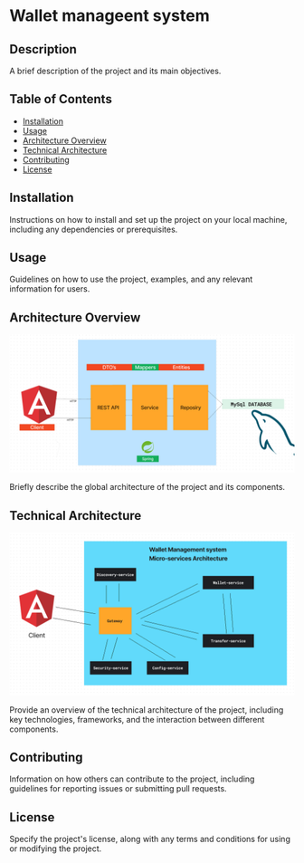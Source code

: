 # Wallet manageent system

## Description

A brief description of the project and its main objectives.

## Table of Contents

- [Installation](#installation)
- [Usage](#usage)
- [Architecture Overview](#architecture-overview)
- [Technical Architecture](#technical-architecture)
- [Contributing](#contributing)
- [License](#license)

## Installation

Instructions on how to install and set up the project on your local machine, including any dependencies or prerequisites.

## Usage

Guidelines on how to use the project, examples, and any relevant information for users.

## Architecture Overview

![Architecture Global](./Architecture_global.png)

Briefly describe the global architecture of the project and its components.

## Technical Architecture

![Technical Architecture](./techniqal_architecture.png)

Provide an overview of the technical architecture of the project, including key technologies, frameworks, and the interaction between different components.

## Contributing

Information on how others can contribute to the project, including guidelines for reporting issues or submitting pull requests.

## License

Specify the project's license, along with any terms and conditions for using or modifying the project.

